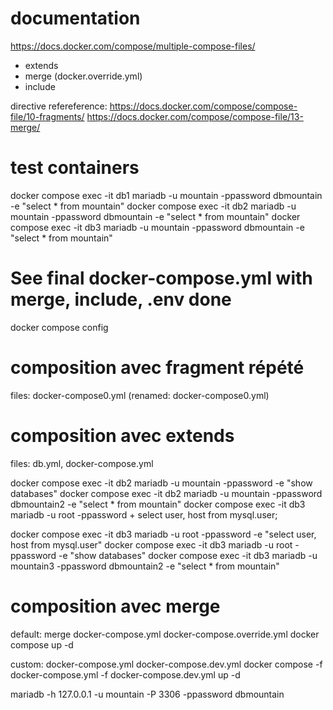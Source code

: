 # documentation
https://docs.docker.com/compose/multiple-compose-files/
- extends
- merge (docker.override.yml)
- include

directive refereference:
https://docs.docker.com/compose/compose-file/10-fragments/
https://docs.docker.com/compose/compose-file/13-merge/

# test containers
docker compose exec -it db1 mariadb -u mountain -ppassword dbmountain -e "select * from mountain"
docker compose exec -it db2 mariadb -u mountain -ppassword dbmountain -e "select * from mountain"
docker compose exec -it db3 mariadb -u mountain -ppassword dbmountain -e "select * from mountain"

# See final docker-compose.yml with merge, include, .env done
docker compose config

# composition avec fragment répété
files: docker-compose0.yml (renamed: docker-compose0.yml)

# composition avec extends
files: db.yml, docker-compose.yml

docker compose exec -it db2 mariadb -u mountain -ppassword  -e "show databases"
docker compose exec -it db2 mariadb -u mountain -ppassword dbmountain2 -e "select * from mountain"
docker compose exec -it db3 mariadb -u root -ppassword
    + select user, host from mysql.user;

docker compose exec -it db3 mariadb -u root -ppassword -e "select user, host from mysql.user"
docker compose exec -it db3 mariadb -u root -ppassword -e "show databases"
docker compose exec -it db3 mariadb -u mountain3 -ppassword dbmountain2 -e "select * from mountain"

# composition avec merge
default: merge docker-compose.yml docker-compose.override.yml
docker compose up -d

custom: docker-compose.yml docker-compose.dev.yml
docker compose -f docker-compose.yml -f docker-compose.dev.yml up -d

mariadb -h 127.0.0.1 -u mountain -P 3306 -ppassword dbmountain

